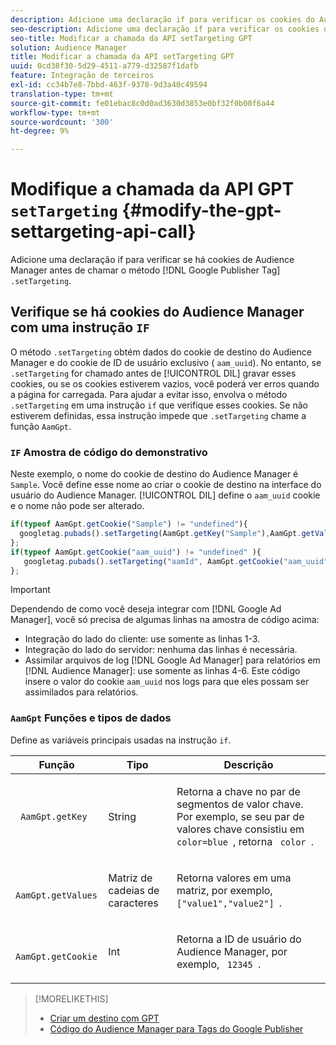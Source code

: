 ```yaml
---
description: Adicione uma declaração if para verificar os cookies do Audience Manager antes de chamar o método .setTargeting da tag do Google Publisher.
seo-description: Adicione uma declaração if para verificar os cookies do Audience Manager antes de chamar o método .setTargeting da tag do Google Publisher.
seo-title: Modificar a chamada da API setTargeting GPT
solution: Audience Manager
title: Modificar a chamada da API setTargeting GPT
uuid: 0cd38f30-5d29-4511-a779-d32587f1dafb
feature: Integração de terceiros
exl-id: cc34b7e8-7bbd-463f-9378-9d3a40c49594
translation-type: tm+mt
source-git-commit: fe01ebac8c0d0ad3630d3853e0bf32f0b00f6a44
workflow-type: tm+mt
source-wordcount: '300'
ht-degree: 9%

---
```


# Modifique a chamada da API GPT `setTargeting` {#modify-the-gpt-settargeting-api-call}

Adicione uma declaração if para verificar se há cookies de Audience Manager antes de chamar o método [!DNL Google Publisher Tag] `.setTargeting`.

## Verifique se há cookies do Audience Manager com uma instrução `IF`

O método `.setTargeting` obtém dados do cookie de destino do Audience Manager e do cookie de ID de usuário exclusivo ( `aam_uuid`). No entanto, se `.setTargeting` for chamado antes de [!UICONTROL DIL] gravar esses cookies, ou se os cookies estiverem vazios, você poderá ver erros quando a página for carregada. Para ajudar a evitar isso, envolva o método `.setTargeting` em uma instrução `if` que verifique esses cookies. Se não estiverem definidas, essa instrução impede que `.setTargeting` chame a função `AamGpt`.

### `IF` Amostra de código do demonstrativo

Neste exemplo, o nome do cookie de destino do Audience Manager é `Sample`. Você define esse nome ao criar o cookie de destino na interface do usuário do Audience Manager. [!UICONTROL DIL] define o  `aam_uuid` cookie e o nome não pode ser alterado.

```js
if(typeof AamGpt.getCookie("Sample") != "undefined"){ 
  googletag.pubads().setTargeting(AamGpt.getKey("Sample"),AamGpt.getValues("Sample")); 
}; 
if(typeof AamGpt.getCookie("aam_uuid") != "undefined" ){ 
   googletag.pubads().setTargeting("aamId", AamGpt.getCookie("aam_uuid")); 
};
```

>[!IMPORTANT]
>
>Dependendo de como você deseja integrar com [!DNL Google Ad Manager], você só precisa de algumas linhas na amostra de código acima:
>
>* Integração do lado do cliente: use somente as linhas 1-3.
>* Integração do lado do servidor: nenhuma das linhas é necessária.
>* Assimilar arquivos de log [!DNL Google Ad Manager] para relatórios em [!DNL Audience Manager]: use somente as linhas 4-6. Este código insere o valor do cookie `aam_uuid` nos logs para que eles possam ser assimilados para relatórios.


### `AamGpt` Funções e tipos de dados

Define as variáveis principais usadas na instrução `if`.

<table id="table_881391C9BDDF4FACAFC37A47B14B31A1"> 
 <thead> 
  <tr> 
   <th colname="col1" class="entry"> Função </th> 
   <th colname="col2" class="entry"> Tipo </th> 
   <th colname="col3" class="entry"> Descrição </th> 
  </tr> 
 </thead>
 <tbody> 
  <tr> 
   <td colname="col1"> <p> <code> AamGpt.getKey </code> </p> </td> 
   <td colname="col2"> <p>String   </p> </td> 
   <td colname="col3"> <p>Retorna a chave no par de segmentos de valor chave. Por exemplo, se seu par de valores chave consistiu em <code> color=blue </code>, retorna <code> color </code>. </p> </td> 
  </tr> 
  <tr> 
   <td colname="col1"> <p> <code> AamGpt.getValues </code> </p> </td> 
   <td colname="col2"> <p>Matriz de cadeias de caracteres </p> </td> 
   <td colname="col3"> <p>Retorna valores em uma matriz, por exemplo, <code> ["value1","value2"] </code>. </p> </td> 
  </tr> 
  <tr> 
   <td colname="col1"> <p> <code> AamGpt.getCookie </code> </p> </td> 
   <td colname="col2"> <p>Int </p> </td> 
   <td colname="col3"> <p>Retorna a ID de usuário do Audience Manager, por exemplo, <code> 12345 </code>. </p> </td> 
  </tr>
 </tbody>
</table>

>[!MORELIKETHIS]
>
>* [Criar um destino com GPT](../../integration/gpt-aam-destination/gpt-aam-create-destination.md)
>* [Código do Audience Manager para Tags do Google Publisher](../../integration/gpt-aam-destination/gpt-aam-aamgpt-code.md)

